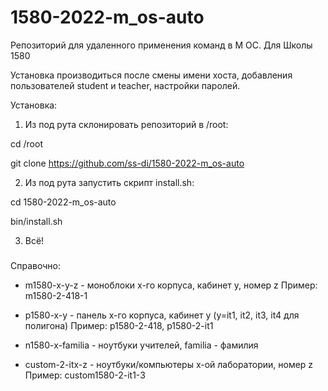# 1580-2022-m_os-auto

Репозиторий для удаленного применения команд в М ОС. Для Школы 1580

Установка производиться после смены имени хоста, добавления пользователей student и teacher, настройки паролей.

Установка:
1. Из под рута склонировать репозиторий в /root:

cd /root

git clone https://github.com/ss-di/1580-2022-m_os-auto

2. Из под рута запустить скрипт install.sh:

cd 1580-2022-m_os-auto

bin/install.sh

3. Всё!

###
Справочно:
- m1580-x-y-z - моноблоки x-го корпуса, кабинет y, номер z
Пример: m1580-2-418-1

- p1580-x-y - панель x-го корпуса, кабинет y (y=it1, it2, it3, it4 для полигона)
Пример: p1580-2-418, p1580-2-it1

- n1580-x-familia - ноутбуки учителей, familia - фамилия

- custom-2-itx-z - ноутбуки/компьютеры x-ой лаборатории, номер z
Пример: custom1580-2-it1-3

